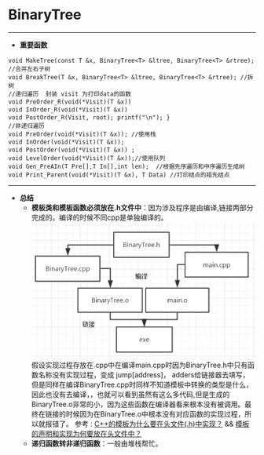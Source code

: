﻿﻿﻿
# ﻿﻿BinaryTree
----
- **重要函数**
```
void MakeTree(const T &x, BinaryTree<T> &ltree, BinaryTree<T> &rtree);   //合并左右子树
void BreakTree(T &x, BinaryTree<T> &ltree, BinaryTree<T> &rtree); //拆树
//递归遍历  封装 visit 为打印data的函数
void PreOrder_R(void(*Visit)(T &x))
void InOrder_R(void(*Visit)(T &x))
void PostOrder_R(Visit, root); printf("\n"); }
//非递归遍历
void PreOrder(void(*Visit)(T &x)); //使用栈
void InOrder(void(*Visit)(T &x));
void PostOrder(void(*Visit)(T &x)) ; 
void LevelOrder(void(*Visit)(T &x));//使用队列
void Gen_PreAIn(T Pre[],T In[],int len);  //根据先序遍历和中序遍历生成树
void Print_Parent(void(*Visit)(T &x), T Data) //打印结点的祖先结点
```
---
- **总结**
  - **模板类和模板函数必须放在.h文件中**：因为涉及程序是由编译,链接两部分完成的。编译的时候不同cpp是单独编译的。
  ![图片](https://github.com/jiexixijie/Have_Fun/blob/master/Res/BinaryTree_1.png?raw=true)
   假设实现过程存放在.cpp中在编译main.cpp时因为BinaryTree.h中只有函数名称没有实现过程，变成 jump[address]，  adders给链接器去填写，但是同样在编译BinaryTree.cpp时同样不知道模板中转换的类型是什么，因此也没有去编译，，也就可以看到虽然有这么多代码,但是生成的BinaryTree.o非常的小，因为这些函数在编译器看来根本没有被调用。最终在链接的时候因为在BinaryTree.o中根本没有对应函数的实现过程，所以就报错了。
  参考 : [C++的模板为什么要在头文件(.h)中实现？](https://mp.weixin.qq.com/s?__biz=MzA5MjQ2MDg1Mg==&mid=2247483716&idx=1&sn=b14ac：e510810e593c44c6439f610e770&chksm=906d831fa71a0a096d3079b6fac11a9659e9fd12db0fc0307ae30690542a2e30e8a456259298#rd) && [模板的声明和实现为何要放在头文件中？](http://www.cnblogs.com/wanyao/archive/2011/06/29/2093588.html)
  - **递归函数转非递归函数**：一般由堆栈帮忙。







